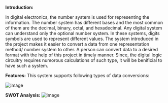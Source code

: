 **Introduction:** 

  In digital electronics, the number system is used for representing the information. The number system has different bases and the most common of them are the decimal, binary, octal, and hexadecimal. Any digital system can understand only the optional number system. In these systems, digits symbols are used to represent different values. The system introduced in the project makes it easier to convert a data from one representation method/ number system to other. A person can convert data to a desired format with the help of this project in timely manner. Since, the digital logic circuitry requires numorous calculations of such type, it will be benificial to have such a system. 


**Features:**
This system supports following types of data conversions: 





![image](https://user-images.githubusercontent.com/80566521/114318753-16e67380-9b2c-11eb-8b23-4bc4af3ca7fa.png)


**SWOT Analysis:** 
![image](https://github.com/Madhuraaaaa/StepIn-Mini-project/blob/main/1_Requirements/SWOT%20Analysis.png)


